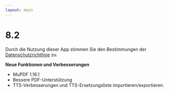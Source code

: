 ```yaml
---
layout: main
---
```


# 8.2

Durch die Nutzung dieser App stimmen Sie den Bestimmungen der [Datenschutzrichtlinie](/wiki/PrivacyPolicy/de) zu.

**Neue Funktionen und Verbesserungen**

* MuPDF 1.16.1
* Bessere PDF-Unterstützung
* TTS-Verbesserungen und TTS-Ersetzungsliste importieren/exportieren.



